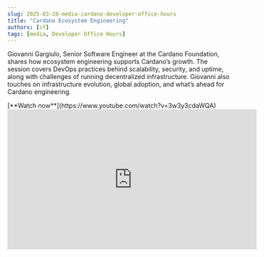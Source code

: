 ```yaml
---
slug: 2025-03-28-media-cardano-developer-office-hours
title: "Cardano Ecosystem Engineering"
authors: [cf]
tags: [media, Developer Office Hours]
---
```


Giovanni Gargiulo, Senior Software Engineer at the Cardano Foundation, shares how ecosystem engineering supports Cardano’s growth. The session covers DevOps practices behind scalability, security, and uptime, along with challenges of running decentralized infrastructure. Giovanni also touches on infrastructure evolution, global adoption, and what’s ahead for Cardano engineering.
<div style={{ textAlign: 'right' }}>
[**Watch now**](https://www.youtube.com/watch?v=3w3y3cdaWQA)
</div>

<iframe width="560" height="315" src="https://www.youtube-nocookie.com/embed/3w3y3cdaWQA" title="YouTube video player" frameborder="0" allow="accelerometer; autoplay; clipboard-write; encrypted-media; gyroscope; picture-in-picture; web-share" referrerpolicy="strict-origin-when-cross-origin" allowfullscreen></iframe>